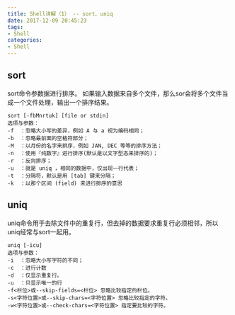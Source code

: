 ```yaml
---
title: Shell详解（1） -- sort、uniq
date: 2017-12-09 20:45:23
tags:
- Shell
categories: 
- Shell
---
```


<!--## Shell详解（1） -- sort、uniq-->

## sort
sort命令参数据进行排序。
如果输入数据来自多个文件，那么sor会将多个文件当成一个文件处理，输出一个排序结果。
```
sort [-fbMnrtuk] [file or stdin]
选项与参数：
-f  ：忽略大小写的差异，例如 A 与 a 视为编码相同；
-b  ：忽略最前面的空格符部分；
-M  ：以月份的名字来排序，例如 JAN, DEC 等等的排序方法；
-n  ：使用『纯数字』进行排序(默认是以文字型态来排序的)；
-r  ：反向排序；
-u  ：就是 uniq ，相同的数据中，仅出现一行代表；
-t  ：分隔符，默认是用 [tab] 键来分隔；
-k  ：以那个区间 (field) 来进行排序的意思
```

## uniq
uniq命令用于去除文件中的重复行，但去掉的数据要求重复行必须相邻，所以uniq经常与sort一起用。
```
uniq [-icu]
选项与参数：
-i  ：忽略大小写字符的不同；
-c  ：进行计数
-d  ：仅显示重复行。
-u  ：只显示唯一的行
-f<栏位>或--skip-fields=<栏位> 忽略比较指定的栏位。
-s<字符位置>或--skip-chars=<字符位置> 忽略比较指定的字符。
-w<字符位置>或--check-chars=<字符位置> 指定要比较的字符。
```